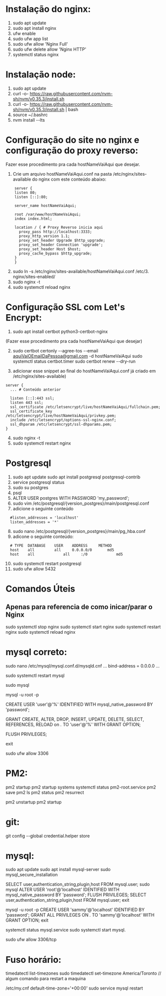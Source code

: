 # Instalação do nginx:
  1. sudo apt update
  2. sudo apt install nginx
  3. ufw enable
  4. sudo ufw app list
  5. sudo ufw allow 'Nginx Full'
  6. sudo ufw delete allow 'Nginx HTTP'
  7. systemctl status nginx

# Instalação node:
  1. sudo apt update 
  2. curl -o- https://raw.githubusercontent.com/nvm-sh/nvm/v0.35.3/install.sh
  3. curl -o- https://raw.githubusercontent.com/nvm-sh/nvm/v0.35.3/install.sh | bash 
  4. source ~/.bashrc
  5. nvm install --lts


# Configuração do site no nginx e configuração do proxy reverso:
  Fazer esse procedimento pra cada hostNameVaiAqui que desejar. 
  
  1. Crie um arquivo hostNameVaiAqui.conf na pasta /etc/nginx/sites-available do nginx com este conteúdo abaixo:

```
	server {
    listen 80;
    listen [::]:80;

    server_name hostNameVaiAqui;

    root /var/www/hostNameVaiAqui;
    index index.html;

    location / { # Proxy Reverso inicia aqui
      proxy_pass http://localhost:3333;
      proxy_http_version 1.1;
      proxy_set_header Upgrade $http_upgrade;
      proxy_set_header Connection 'upgrade';
      proxy_set_header Host $host;
      proxy_cache_bypass $http_upgrade;
    }
	}
```

  2. sudo ln -s /etc/nginx/sites-available/hostNameVaiAqui.conf /etc/3. nginx/sites-enabled/
  4. sudo nginx -t
  5. sudo systemctl reload nginx


# Configuração SSL com Let's Encrypt: 
  1. sudo apt install certbot python3-certbot-nginx
  
  (Fazer esse procedimento pra cada hostNameVaiAqui que desejar)

  2. sudo certbot certonly --agree-tos --email aquiVaiOEmailDaPessoa@gmail.com -d hostNameVaiAqui
  sudo systemctl status certbot.timer
  sudo certbot renew --dry-run

  3. adicionar esse snippet ao final do hostNameVaiAqui.conf já criado em /etc/nginx/sites-available)

  ```
  server {
    ... # Conteúdo anterior

    listen [::]:443 ssl;
    listen 443 ssl;
    ssl_certificate /etc/letsencrypt/live/hostNameVaiAqui/fullchain.pem; 
    ssl_certificate_key /etc/letsencrypt/live/hostNameVaiAqui/privkey.pem;
    include /etc/letsencrypt/options-ssl-nginx.conf;
    ssl_dhparam /etc/letsencrypt/ssl-dhparams.pem; 
  }
  ```

  4. sudo nginx -t
  5. sudo systemctl restart nginx

  # Postgresql

  1. sudo apt update sudo apt install postgresql postgresql-contrib
  2. service postgresql status
  3. sudo su postgres
  4. psql
  5. ALTER USER postgres WITH PASSWORD 'my_password';
  6. sudo vim /etc/postgresql/{version_postgres}/main/postgresql.conf 
  7. adicione o seguinte conteúdo 
  ```
    #listen_addresses = 'localhost'
    listen_addresses = '*'
  ```
  8. sudo nano /etc/postgresql/{version_postgres}/main/pg_hba.conf 
  9. adicone o seguinte conteúdo:
  ```
    # TYPE  DATABASE	USER	ADDRESS   	METHOD
    host    all     	all     0.0.0.0/0       md5
    host    all             all     :/0             md5
  ```
  10. sudo systemctl restart postgresql 
  11. sudo ufw allow 5432 

  # Comandos Úteis
  
  ## Apenas para referencia de como inicar/parar o Nginx
  sudo systemctl stop nginx
  sudo systemctl start nginx
  sudo systemctl restart nginx
  sudo systemctl reload nginx

# mysql correto:

  sudo nano /etc/mysql/mysql.conf.d/mysqld.cnf
  ...
  bind-address            = 0.0.0.0
  ...

  sudo systemctl restart mysql

  sudo mysql

  mysql -u root -p

  CREATE USER 'user'@'%' IDENTIFIED WITH mysql_native_password BY 'password';

  GRANT CREATE, ALTER, DROP, INSERT, UPDATE, DELETE, SELECT, REFERENCES, RELOAD on *.* TO 'user'@'%' WITH GRANT OPTION;

  FLUSH PRIVILEGES;

  exit

  sudo ufw allow 3306

# PM2:
  pm2 startup
  pm2 startup systems
  systemctl status pm2-root.service
  pm2 save
  pm2 ls
  pm2 status
  pm2 resurrect

  pm2 unstartup
  pm2 startup

# git:
  git config --global credential.helper store

# mysql:
  sudo apt update
  sudo apt install mysql-server
  sudo mysql_secure_installation

  SELECT user,authentication_string,plugin,host FROM mysql.user;
  sudo mysql
  ALTER USER 'root'@'localhost' IDENTIFIED WITH mysql_native_password BY 'password';
  FLUSH PRIVILEGES;
  SELECT user,authentication_string,plugin,host FROM mysql.user;
  exit

  mysql -u root -p
  CREATE USER 'sammy'@'localhost' IDENTIFIED BY 'password';
  GRANT ALL PRIVILEGES ON *.* TO 'sammy'@'localhost' WITH GRANT OPTION;
  exit

  systemctl status mysql.service
  sudo systemctl start mysql.

  sudo ufw allow 3306/tcp

# Fuso horário:
  timedatectl list-timezones
  sudo timedatectl set-timezone America/Toronto
  // algum comando para restart a maquina

  /etc/my.cnf
  default-time-zone='+00:00' 
  sudo service mysql restart